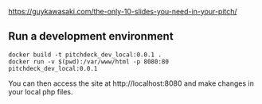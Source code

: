 https://guykawasaki.com/the-only-10-slides-you-need-in-your-pitch/

## Run a development environment

```
docker build -t pitchdeck_dev_local:0.0.1 .
docker run -v $(pwd):/var/www/html -p 8080:80 pitchdeck_dev_local:0.0.1
```

You can then access the site at http://localhost:8080 and make changes in your local php files.
